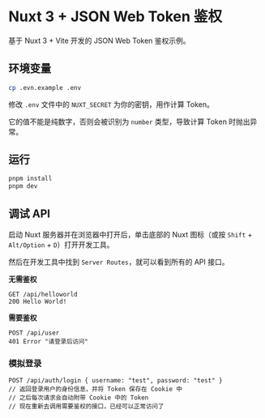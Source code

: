 # Nuxt 3 + JSON Web Token 鉴权

基于 Nuxt 3 + Vite 开发的 JSON Web Token 鉴权示例。

## 环境变量

```bash
cp .evn.example .env
```

修改 `.env` 文件中的 `NUXT_SECRET` 为你的密钥，用作计算 Token。

它的值不能是纯数字，否则会被识别为 `number` 类型，导致计算 Token 时抛出异常。

## 运行

```bash
pnpm install
pnpm dev
```

## 调试 API

启动 Nuxt 服务器并在浏览器中打开后，单击底部的 Nuxt 图标（或按 `Shift` + `Alt/Option` + `D`）打开开发工具。

然后在开发工具中找到 `Server Routes`，就可以看到所有的 API 接口。

**无需鉴权**

```
GET /api/helloworld
200 Hello World!
```

**需要鉴权**

```
POST /api/user
401 Error "请登录后访问"
```

### 模拟登录

```
POST /api/auth/login { username: "test", password: "test" }
// 返回登录用户的身份信息，并将 Token 保存在 Cookie 中
// 之后每次请求会自动附带 Cookie 中的 Token
// 现在重新去调用需要鉴权的接口，已经可以正常访问了
```
